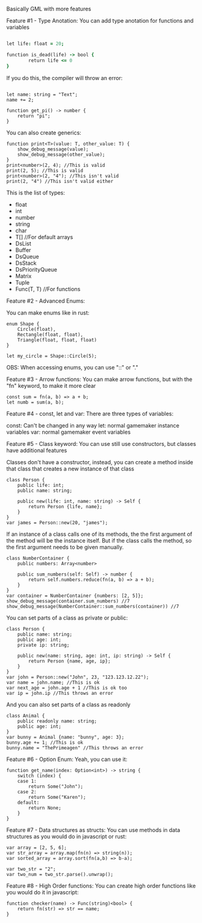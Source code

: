 Basically GML with more features

Feature #1 - Type Anotation:
You can add type anotation for functions and variables

```j

let life: float = 20;

function is_dead(life) -> bool {
        return life <= 0
}

```

If you do this, the compiler will throw an error:

```

let name: string = "Text";
name += 2;

function get_pi() -> number {
    return "pi";
}

```

You can also create generics:

```
function print<T>(value: T, other_value: T) {
    show_debug_message(value);
    show_debug_message(other_value);
}
print<number>(2, 4); //This is valid
print(2, 5); //This is valid
print<number>(2, "4"); //This isn't valid
print(2, "4") //This isn't valid either
```

This is the list of types:
- float 
- int
- number
- string
- char
- T[] //For default arrays
- DsList<T>
- Buffer<T>
- DsQueue<T>
- DsStack<T>
- DsPriorityQueue<T>
- Matrix
- Tuple<T>
- Func(T, T)<T>  //For functions

Feature #2 - Advanced Enums:

You can make enums like in rust:

```
enum Shape {
    Circle(float),
    Rectangle(float, float),
    Triangle(float, float, float)
}

let my_circle = Shape::Circle(5);
```

OBS: When accessing enums, you can use "::" or "."

Feature #3 - Arrow functions:
You can make arrow functions, but with the "fn" keyword, to make it more clear

```
const sum = fn(a, b) => a + b;
let numb = sum(a, b);
```

Feature #4 - const, let and var:
There are three types of variables:

const: Can't be changed in any way
let: normal gamemaker instance variables
var: normal gamemaker event variables

Feature #5 - Class keyword:
You can use still use constructors, but classes have additional features

Classes don't have a constructor, instead, you can create a method inside that class that creates a new instance of that class

```
class Person {
    public life: int;
    public name: string;

    public new(life: int, name: string) -> Self {
        return Person {life, name};
    }
}
var james = Person::new(20, "james");
```

If an instance of a class calls one of its methods, the the first argument of the method will be the instance itself.
But if the class calls the method, so the first argument needs to be given manually.

```
class NumberContainer {
    public numbers: Array<number>
    
    public sum_numbers(self: Self) -> number {
        return self.numbers.reduce(fn(a, b) => a + b);
    }
}
var container = NumberContainer {numbers: [2, 5]};
show_debug_message(container.sum_numbers) //7
show_debug_message(NumberContainer::sum_numbers(container)) //7
```

You can set parts of a class as private or public:

```
class Person {
    public name: string;
    public age: int;
    private ip: string;

    public new(name: string, age: int, ip: string) -> Self {
        return Person {name, age, ip};
    }
}
var john = Person::new("John", 23, "123.123.12.22");
var name = john.name; //This is ok
var next_age = john.age + 1 //This is ok too
var ip = john.ip //This throws an error 
```

And you can also set parts of a class as readonly

```
class Animal {
    public readonly name: string;
    public age: int;
}
var bunny = Animal {name: "bunny", age: 3};
bunny.age += 1; //This is ok
bunny.name = "ThePrimeagen" //This throws an error
```

Feature #6 - Option Enum:
Yeah, you can use it:
```
function get_name(index: Option<int>) -> string {
    switch (index) {
    case 1:
        return Some("John");
    case 2:
        return Some("Karen");
    default:
        return None;
    }
}
```


Feature #7 - Data structures as structs:
You can use methods in data structures as you would do in javascript or rust:

```
var array = [2, 5, 6];
var str_array = array.map(fn(n) => string(n));
var sorted_array = array.sort(fn(a,b) => b-a);

var two_str = "2";
var two_num = two_str.parse().unwrap();
```

Feature #8 - High Order functions:
You can create high order functions like you would do it in javascript:

```
function checker(name) -> Func(string)<bool> {
    return fn(str) => str == name;
}
```

